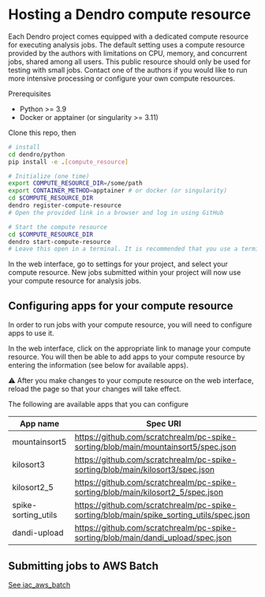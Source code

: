 # Hosting a Dendro compute resource

Each Dendro project comes equipped with a dedicated compute resource for executing analysis jobs. The default setting uses a compute resource provided by the authors with limitations on CPU, memory, and concurrent jobs, shared among all users. This public resource should only be used for testing with small jobs. Contact one of the authors if you would like to run more intensive processing or configure your own compute resources.

Prerequisites

* Python >= 3.9
* Docker or apptainer (or singularity >= 3.11)

Clone this repo, then

```bash
# install
cd dendro/python
pip install -e .[compute_resource]
```

```bash
# Initialize (one time)
export COMPUTE_RESOURCE_DIR=/some/path
export CONTAINER_METHOD=apptainer # or docker (or singularity)
cd $COMPUTE_RESOURCE_DIR
dendro register-compute-resource
# Open the provided link in a browser and log in using GitHub
```

```bash
# Start the compute resource
cd $COMPUTE_RESOURCE_DIR
dendro start-compute-resource
# Leave this open in a terminal. It is recommended that you use a terminal multiplexer like tmux or screen.
```

In the web interface, go to settings for your project, and select your compute resource. New jobs submitted within your project will now use your compute resource for analysis jobs.

## Configuring apps for your compute resource

In order to run jobs with your compute resource, you will need to configure apps to use it.

In the web interface, click on the appropriate link to manage your compute resource. You will then be able to add apps to your compute resource by entering the information (see below for available apps).

:warning: After you make changes to your compute resource on the web interface, reload the page so that your changes will take effect.

The following are available apps that you can configure

| App name | Spec URI |
| -------- | --------------- |
| mountainsort5 | https://github.com/scratchrealm/pc-spike-sorting/blob/main/mountainsort5/spec.json |
| kilosort3 | https://github.com/scratchrealm/pc-spike-sorting/blob/main/kilosort3/spec.json |
| kilosort2_5 | https://github.com/scratchrealm/pc-spike-sorting/blob/main/kilosort2_5/spec.json |
| spike-sorting_utils | https://github.com/scratchrealm/pc-spike-sorting/blob/main/spike_sorting_utils/spec.json |
| dandi-upload | https://github.com/scratchrealm/pc-spike-sorting/blob/main/dandi_upload/spec.json |

## Submitting jobs to AWS Batch

[See iac_aws_batch](./iac_aws_batch.md)